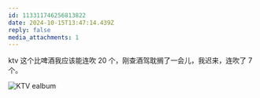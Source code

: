 ```yaml
---
id: 113311746256813822
date: 2024-10-15T13:47:14.439Z
reply: false
media_attachments: 1
---
```


ktv 这个比啤酒我应该能连吹 20 个，刚查酒驾耽搁了一会儿，我迟来，连吹了 7 个。

![KTV
ealbum](https://files.e5n.cc/media_attachments/files/113/311/741/823/062/293/original/2948ee8c8ec3918a.jpg)
